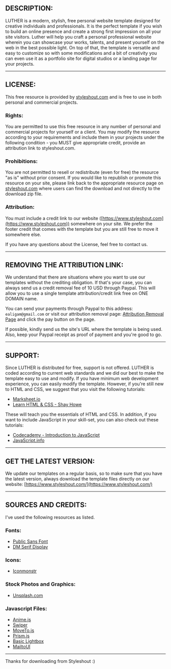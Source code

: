 ## DESCRIPTION:

LUTHER is a modern, stylish, free personal website template designed for creative individuals and professionals. It is the perfect template if you wish to build an online presence and create a strong first impression on all your site visitors. Luther will help you craft a personal professional website wherein you can showcase your works, talents, and present yourself on the web in the best possible light. On top of that, the template is versatile and easy to customize so with some modifications and a bit of creativity you can even use it as a portfolio site for digital studios or a landing page for your projects.

---

## LICENSE:

This free resource is provided by [styleshout.com](https://www.styleshout.com) and is free to use in both personal and commercial projects.

### Rights:
You are permitted to use this free resource in any number of personal and commercial projects for yourself or a client. You may modify the resource according to your requirements and include them in your projects under the following condition - you MUST give appropriate credit, provide an attribution link to styleshout.com.

### Prohibitions:
You are not permitted to resell or redistribute (even for free) the resource "as is" without prior consent. If you would like to republish or promote this resource on your site, please link back to the appropriate resource page on [styleshout.com](https://www.styleshout.com) where users can find the download and not directly to the download zip file.

### Attribution:
You must include a credit link to our website ([https://www.styleshout.com](https://www.styleshout.com)) somewhere on your site. We prefer the footer credit that comes with the template but you are still free to move it somewhere else.

If you have any questions about the License, feel free to contact us.

---

## REMOVING THE ATTRIBUTION LINK:

We understand that there are situations where you want to use our templates without the crediting obligation. If that's your case, you can always send us a credit removal fee of 10 USD through Paypal. This will allow you to use a single template attribution/credit link free on ONE DOMAIN name.

You can send your payments through Paypal to this address: `ealigam@gmail.com` or visit our attribution removal page: [Attribution Removal Page](https://www.styleshout.com/attribution-free/) and click the pay button on the page.

If possible, kindly send us the site's URL where the template is being used. Also, keep your Paypal receipt as proof of payment and you're good to go.

---

## SUPPORT:

Since LUTHER is distributed for free, support is not offered. LUTHER is coded according to current web standards and we did our best to make the template easy to use and modify. If you have minimum web development experience, you can easily modify the template. However, if you're still new to HTML and CSS, we suggest that you visit the following tutorials:

- [Marksheet.io](https://marksheet.io/)
- [Learn HTML & CSS - Shay Howe](http://learn.shayhowe.com/html-css/)

These will teach you the essentials of HTML and CSS. In addition, if you want to include JavaScript in your skill-set, you can also check out these tutorials:

- [Codecademy - Introduction to JavaScript](https://www.codecademy.com/learn/introduction-to-javascript)
- [JavaScript.info](https://javascript.info/)

---

## GET THE LATEST VERSION:

We update our templates on a regular basis, so to make sure that you have the latest version, always download the template files directly on our website: [https://www.styleshout.com/](https://www.styleshout.com/)

---

## SOURCES AND CREDITS:

I've used the following resources as listed.

### Fonts:
- [Public Sans Font](https://fonts.google.com/specimen/Public+Sans)
- [DM Serif Display](https://fonts.google.com/specimen/DM+Serif+Display)

### Icons:
- [Iconmonstr](https://iconmonstr.com/)

### Stock Photos and Graphics:
- [Unsplash.com](https://unsplash.com/)

### Javascript Files:
- [Anime.js](https://animejs.com/)
- [Swiper](https://swiperjs.com/)
- [MoveTo.js](https://github.com/hsnaydd/moveTo)
- [Prism.js](https://prismjs.com/)
- [Basic Lightbox](https://basiclightbox.electerious.com/)
- [MailtoUI](https://mailtoui.com/)

---

Thanks for downloading from Styleshout :)
